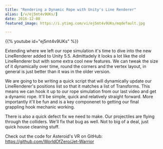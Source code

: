 ```yaml
---
title: "Rendering a Dynamic Rope with Unity's Line Renderer"
alias: [/v/ej5mt4v9UKs/]
date: 2016-12-08
featured_image: https://i.ytimg.com/vi/ej5mt4v9UKs/mqdefault.jpg

---
```


{{% youtube id="ej5mt4v9UKs" %}}

Extending where we left our rope simulation it's time to dive into the new LineRenderer added to Unity 5.5. Admittadely it looks a lot like the old LineRenderer but with some extra cool new features. We can tweak the size of it dynamically over time, round the corners and the vertex layout, in general is just better than it was in the older version.

We are going to be writing a quick script that will dynamically update our LineRenderer's positions list so that it matches a list of Transforms. This means we can hook it up to our rope simulation from our last video and get a dynamic rope. It'll be simple, quick and relatively straight forward. More importantly it'll be fun and is a key componenet to getting our final grappling hook mechanic working.

There is also a quick defect fix we need to make. Our projectiles are flying through the colliders. We'll fix that bug as well. Not to big of a deal, just quick house cleaning stuff.

Check out the code for Asteroid's VR on GitHub: https://github.com/WorldOfZero/Jet-Warrior